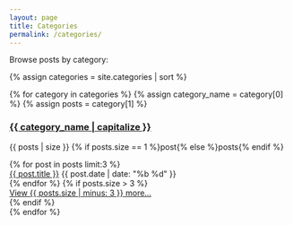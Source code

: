 ```yaml
---
layout: page
title: Categories
permalink: /categories/
---
```


Browse posts by category:

{% assign categories = site.categories | sort %}

<div class="categories-grid">
{% for category in categories %}
  {% assign category_name = category[0] %}
  {% assign posts = category[1] %}
  <div class="category-card">
    <h3>
      <a href="{{ '/categories/' | append: category_name | slugify | relative_url }}">
        {{ category_name | capitalize }}
      </a>
    </h3>
    <p class="category-count">
      {{ posts | size }} 
      {% if posts.size == 1 %}post{% else %}posts{% endif %}
    </p>
    <div class="category-preview">
      {% for post in posts limit:3 %}
        <div class="preview-post">
          <a href="{{ post.url | relative_url }}">{{ post.title }}</a>
          <span class="preview-date">{{ post.date | date: "%b %d" }}</span>
        </div>
      {% endfor %}
      {% if posts.size > 3 %}
        <div class="more-posts">
          <a href="{{ '/categories/' | append: category_name | slugify | relative_url }}">
            View {{ posts.size | minus: 3 }} more...
          </a>
        </div>
      {% endif %}
    </div>
  </div>
{% endfor %}
</div>